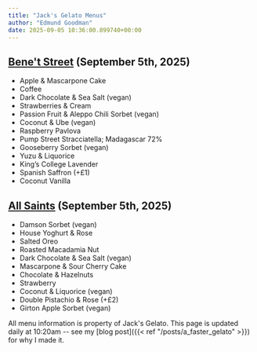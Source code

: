```yaml
---
title: "Jack's Gelato Menus"
author: "Edmund Goodman"
date: 2025-09-05 10:36:00.899740+00:00
---
```


## [Bene't Street](https://www.jacksgelato.com/bene-t-street-menu) (September 5th, 2025)

- Apple & Mascarpone Cake
- Coffee
- Dark Chocolate & Sea Salt (vegan)
- Strawberries & Cream
- Passion Fruit & Aleppo Chili Sorbet (vegan)
- Coconut & Ube (vegan)
- Raspberry Pavlova
- Pump Street Stracciatella; Madagascar 72%
- Gooseberry Sorbet (vegan)
- Yuzu & Liquorice
- King’s College Lavender
- Spanish Saffron (+£1)
- Coconut Vanilla


## [All Saints](https://www.jacksgelato.com/all-saints-menu) (September 5th, 2025)

- Damson Sorbet (vegan)
- House Yoghurt & Rose
- Salted Oreo
- Roasted Macadamia Nut
- Dark Chocolate & Sea Salt (vegan)
- Mascarpone & Sour Cherry Cake
- Chocolate & Hazelnuts
- Strawberry
- Coconut & Liquorice (vegan)
- Double Pistachio & Rose (+£2)
- Girton Apple Sorbet (vegan)

All menu information is property of Jack's Gelato. This page is
updated daily at 10:20am -- see my
[blog post]({{< ref "/posts/a_faster_gelato" >}}) for why I made it.
